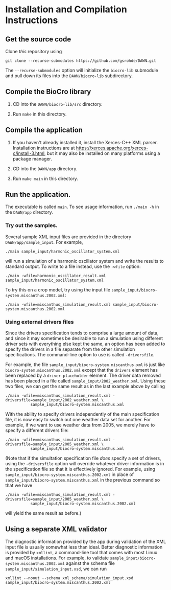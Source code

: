 # Installation and Compilation Instructions

## Get the source code

Clone _this_ repository using

    git clone --recurse-submodules https://github.com/gsrohde/DAWN.git

The `--recurse-submodules` option will initialize the `biocro-lib`
submodule and pull down its files into the `DAWN/biocro-lib`
subdirectory.

## Compile the BioCro library

1. CD into the `DAWN/biocro-lib/src` directory.

2. Run `make` in this directory.

## Compile the application

1. If you haven't already installed it, install the Xerces-C++ XML
parser.  Installation instructions are at
https://xerces.apache.org/xerces-c/install-3.html, but it may also be
installed on many platforms using a package manager.

2. CD into the `DAWN/app` directory.

3. Run `make main` in this directory.

## Run the application.

The executable is called `main`.  To see usage information, run
`./main -h` in the `DAWN/app` directory.

### Try out the samples.

Several sample XML input files are provided in the directory
`DAWN/app/sample_input`.  For example,

    ./main sample_input/harmonic_oscillator_system.xml

will run a simulation of a harmonic oscillator system and write the
results to standard output.  To write to a file instead, use the
`-wfile` option:

    ./main -wfile=harmonic_oscillator_result.xml sample_input/harmonic_oscillator_system.xml

To try this on a crop model, try using the input file `sample_input/biocro-system.miscanthus.2002.xml`:

    ./main -wfile=miscanthus_simulation_result.xml sample_input/biocro-system.miscanthus.2002.xml

### Using external drivers files

Since the drivers specification tends to comprise a large amount of
data, and since it may sometimes be desirable to run a simulation
using different driver sets with everything else kept the same, an
option has been added to specify the drivers in a file separate from
the other simulation specifications.  The command-line option to use
is called `-driversfile`.

For example, the file `sample_input/biocro-system.miscanthus.xml` is
just like `biocro-system.miscanthus.2002.xml` except that the
`drivers` element has been replaced by a `driver-placeholder` element.
The driver data removed has been placed in a file called
`sample_input/2002_weather.xml`.  Using these two files, we can get
the same result as in the last example above by calling

    ./main -wfile=miscanthus_simulation_result.xml -driversfile=sample_input/2002_weather.xml \
               sample_input/biocro-system.miscanthus.xml

With the ability to specify drivers independently of the main
specification file, it is now easy to switch out one weather data set
for another.  For example, if we want to use weather data from 2005,
we merely have to specify a different drivers file:

    ./main -wfile=miscanthus_simulation_result.xml -driversfile=sample_input/2005_weather.xml \
               sample_input/biocro-system.miscanthus.xml

(Note that if the simultation specification file *does* specify a set
of drivers, using the `-driversfile` option will override whatever
driver information is in the specification file so that it is
effectively ignored.  For example, using
`sample_input/biocro-system.miscanthus.2002.xml` in place of
`sample_input/biocro-system.miscanthus.xml` in the previous command so
that we have

    ./main -wfile=miscanthus_simulation_result.xml -driversfile=sample_input/2005_weather.xml \
               sample_input/biocro-system.miscanthus.2002.xml

will yield the same result as before.)

## Using a separate XML validator

The diagnostic information provided by the app during validation of
the XML input file is usually somewhat less than ideal.  Better
diagnostic information is provided by `xmllint`, a command-line tool
that comes with most Linux and macOS installations.  For example, to
validate `sample_input/biocro-system.miscanthus.2002.xml` against the
schema file `sample_input/simulation_input.xsd`, we can run

    xmllint --noout --schema xml_schema/simulation_input.xsd sample_input/biocro-system.miscanthus.2002.xml

